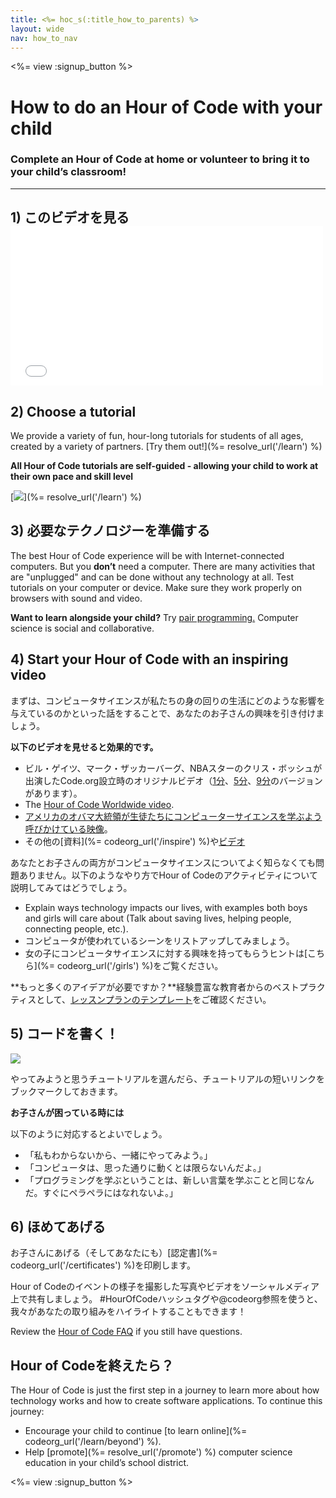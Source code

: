 ```yaml
---
title: <%= hoc_s(:title_how_to_parents) %>
layout: wide
nav: how_to_nav
---
```

<%= view :signup_button %>

# How to do an Hour of Code with your child

### Complete an Hour of Code at home or volunteer to bring it to your child’s classroom!

* * *

## 1) このビデオを見る <iframe width="500" height="255" src="//www.youtube.com/embed/SrnvvWDm73k" frameborder="0" allowfullscreen mark="crwd-mark"></iframe> 

## 2) Choose a tutorial

We provide a variety of fun, hour-long tutorials for students of all ages, created by a variety of partners. [Try them out!](%= resolve_url('/learn') %)

**All Hour of Code tutorials are self-guided - allowing your child to work at their own pace and skill level**

[![](/images/fit-700/tutorials.png)](%= resolve_url('/learn') %)

## 3) 必要なテクノロジーを準備する

The best Hour of Code experience will be with Internet-connected computers. But you **don’t** need a computer. There are many activities that are "unplugged" and can be done without any technology at all. Test tutorials on your computer or device. Make sure they work properly on browsers with sound and video.

**Want to learn alongside your child?** Try [pair programming.](http://www.ncwit.org/resources/pair-programming-box-power-collaborative-learning) Computer science is social and collaborative.

## 4) Start your Hour of Code with an inspiring video

まずは、コンピュータサイエンスが私たちの身の回りの生活にどのような影響を与えているのかといった話をすることで、あなたのお子さんの興味を引き付けましょう。

**以下のビデオを見せると効果的です。**

- ビル・ゲイツ、マーク・ザッカーバーグ、NBAスターのクリス・ボッシュが出演したCode.org設立時のオリジナルビデオ（[1分](https://www.youtube.com/watch?v=qYZF6oIZtfc)、[5分](https://www.youtube.com/watch?v=nKIu9yen5nc)、[9分](https://www.youtube.com/watch?v=dU1xS07N-FA)のバージョンがあります）。
- The [Hour of Code Worldwide video](https://www.youtube.com/watch?v=KsOIlDT145A).
- [アメリカのオバマ大統領が生徒たちにコンピューターサイエンスを学ぶよう呼びかけている映像](https://www.youtube.com/watch?v=6XvmhE1J9PY)。
- その他の[資料](%= codeorg_url('/inspire') %)や[ビデオ](https://www.youtube.com/playlist?list=PLzdnOPI1iJNfpD8i4Sx7U0y2MccnrNZuP)

あなたとお子さんの両方がコンピュータサイエンスについてよく知らなくても問題ありません。以下のようなやり方でHour of Codeのアクティビティについて説明してみてはどうでしょう。

- Explain ways technology impacts our lives, with examples both boys and girls will care about (Talk about saving lives, helping people, connecting people, etc.).
- コンピュータが使われているシーンをリストアップしてみましょう。
- 女の子にコンピュータサイエンスに対する興味を持ってもらうヒントは[こちら](%= codeorg_url('/girls') %)をご覧ください。

**もっと多くのアイデアが必要ですか？**経験豊富な教育者からのベストプラクティスとして、[レッスンプランのテンプレート](/files/AfterschoolEducatorLessonPlanOutline.docx)をご確認ください。

## 5) コードを書く！

<img src="/images/fit-700/tutorial-short-link.png" />

やってみようと思うチュートリアルを選んだら、チュートリアルの短いリンクをブックマークしておきます。

**お子さんが困っている時には**

以下のように対応するとよいでしょう。

- 「私もわからないから、一緒にやってみよう。」
- 「コンピュータは、思った通りに動くとは限らないんだよ。」
- 「プログラミングを学ぶということは、新しい言葉を学ぶことと同じなんだ。すぐにペラペラにはなれないよ。」

## 6) ほめてあげる

お子さんにあげる（そしてあなたにも）[認定書](%= codeorg_url('/certificates') %)を印刷します。

Hour of Codeのイベントの様子を撮影した写真やビデオをソーシャルメディア上で共有しましょう。 #HourOfCodeハッシュタグや@codeorg参照を使うと、我々があなたの取り組みをハイライトすることもできます！

Review the [Hour of Code FAQ](https://support.code.org/hc/en-us/categories/200147083-Hour-of-Code) if you still have questions.

## Hour of Codeを終えたら？

The Hour of Code is just the first step in a journey to learn more about how technology works and how to create software applications. To continue this journey:

- Encourage your child to continue [to learn online](%= codeorg_url('/learn/beyond') %).
- Help [promote](%= resolve_url('/promote') %) computer science education in your child’s school district.

<%= view :signup_button %>